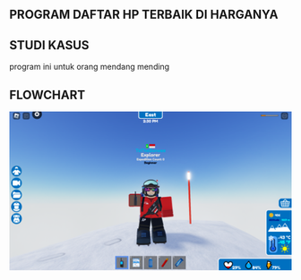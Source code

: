 ## PROGRAM DAFTAR HP TERBAIK DI HARGANYA

## STUDI KASUS
program ini untuk orang mendang mending

## FLOWCHART
![Flowchart](gambar.png)